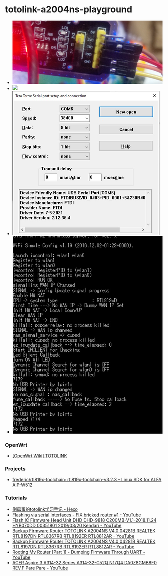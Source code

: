 totolink-a2004ns-playground
===========================
- ![](./images/20250216_213735_HDR.jpg)
- ![](./images/20250216_213814_HDR.jpg)
- ![](./images/serial-port.jpg)
- ![](./images/teraterm.jpg)

### OpenWrt
- [[OpenWrt Wiki] TOTOLINK](https://openwrt.org/toh/hwdata/totolink/start)

### Projects
- [frederic/rtl819x-toolchain: rtl819x-toolchain-v3.2.3 - Linux SDK for ALFA AIP-W512](https://github.com/frederic/rtl819x-toolchain/tree/master)

### Tutorials
- [倒霉蛋的totolink学习手记 - Hexo](https://www.korey0sh1.fun/2023/07/12/%E5%80%92%E9%9C%89%E8%9B%8B%E7%9A%84totolink%E5%AD%A6%E4%B9%A0%E6%89%8B%E8%AE%B0/)
- [Flashing via serial interfaces - FIX bricked router #1 - YouTube](https://www.youtube.com/watch?v=d3gIT2hKzvY&pp=ygUMcm91dGVyIHVzYXJ0)
- [Flash IC Firmware Head Unit DHD DHD-9818 C200MB-V1.1-2018.11.24 HYB070DD 00351801 2019/03/20 Kendari - YouTube](https://www.youtube.com/watch?v=x6TMAVmWRJY)
- [Backup Firmware Router TOTOLINK A2004NS V4.0 04281B REALTEK RTL8197DN RTL8367RB RTL8192ER RTL8812AR - YouTube](https://www.youtube.com/watch?v=06VVGkIj2Q0)
- [Backup Firmware Router TOTOLINK A2004NS V4.0 04281B REALTEK RTL8197DN RTL8367RB RTL8192ER RTL8812AR - YouTube](https://www.youtube.com/shorts/1UWfkjUJ8zw)
- [Rooting My Router [Part 1] - Dumping Firmware Through UART - YouTube](https://www.youtube.com/watch?v=NF28QHlAxTM)
- [ACER Aspire 3 A314-32 Series A314-32-C52Q N17Q4 DA0Z8GMB8F0 REV.F Pare Pare - YouTube](https://www.youtube.com/watch?v=rpQOrKvyKlg)
